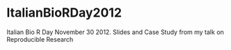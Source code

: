 ItalianBioRDay2012
==================

Italian Bio R Day November 30 2012. Slides and Case Study from my talk on Reproducible Research